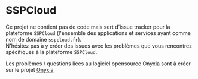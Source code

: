 # SSPCloud

Ce projet ne contient pas de code mais sert d'issue tracker pour la plateforme `SSPCloud` (l'ensemble des applications et services ayant comme nom de domaine `sspcloud.fr`).  
N'hésitez pas à y créer des issues avec les problèmes que vous rencontrez spécifiques à la plateforme `SSPCloud`.

Les problèmes / questions liées au logiciel opensource Onyxia sont à créer sur le projet [Onyxia](https://github.com/inseefrlab/onyxia)
